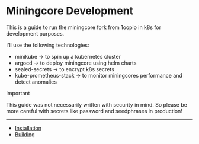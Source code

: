 # Miningcore Development

This is a guide to run the miningcore fork from 1oopio in k8s for development purposes.

I'll use the following technologies:

- minikube -> to spin up a kubernetes cluster
- argocd -> to deploy miningcore using helm charts
- sealed-secrets -> to encrypt k8s secrets
- kube-prometheus-stack -> to monitor miningcores performance and detect anomalies

> [!Important]
> This guide was not necessarily written with security in mind. So please be more careful with secrets like password and seedphrases in production!

---

- [Installation](./docs/install.md)
- [Building](./docs/build.md)

